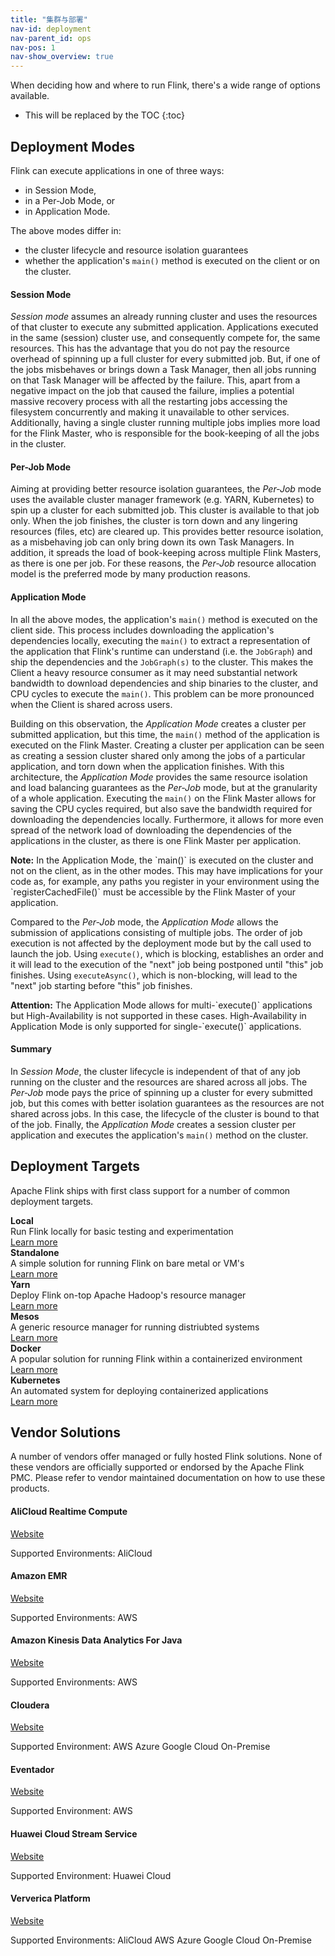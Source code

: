 ```yaml
---
title: "集群与部署"
nav-id: deployment
nav-parent_id: ops
nav-pos: 1
nav-show_overview: true
---
```

<!--
Licensed to the Apache Software Foundation (ASF) under one
or more contributor license agreements.  See the NOTICE file
distributed with this work for additional information
regarding copyright ownership.  The ASF licenses this file
to you under the Apache License, Version 2.0 (the
"License"); you may not use this file except in compliance
with the License.  You may obtain a copy of the License at

  http://www.apache.org/licenses/LICENSE-2.0

Unless required by applicable law or agreed to in writing,
software distributed under the License is distributed on an
"AS IS" BASIS, WITHOUT WARRANTIES OR CONDITIONS OF ANY
KIND, either express or implied.  See the License for the
specific language governing permissions and limitations
under the License.
-->

When deciding how and where to run Flink, there's a wide range of options available.

* This will be replaced by the TOC
{:toc}

## Deployment Modes

Flink can execute applications in one of three ways:
 - in Session Mode, 
 - in a Per-Job Mode, or
 - in Application Mode.

 The above modes differ in:
 - the cluster lifecycle and resource isolation guarantees
 - whether the application's `main()` method is executed on the client or on the cluster.

#### Session Mode

*Session mode* assumes an already running cluster and uses the resources of that cluster to execute any 
submitted application. Applications executed in the same (session) cluster use, and consequently compete
for, the same resources. This has the advantage that you do not pay the resource overhead of spinning up
a full cluster for every submitted job. But, if one of the jobs misbehaves or brings down a Task Manager,
then all jobs running on that Task Manager will be affected by the failure. This, apart from a negative
impact on the job that caused the failure, implies a potential massive recovery process with all the 
restarting jobs accessing the filesystem concurrently and making it unavailable to other services. 
Additionally, having a single cluster running multiple jobs implies more load for the Flink Master, who 
is responsible for the book-keeping of all the jobs in the cluster.

#### Per-Job Mode

Aiming at providing better resource isolation guarantees, the *Per-Job* mode uses the available cluster manager
framework (e.g. YARN, Kubernetes) to spin up a cluster for each submitted job. This cluster is available to 
that job only. When the job finishes, the cluster is torn down and any lingering resources (files, etc) are
cleared up. This provides better resource isolation, as a misbehaving job can only bring down its own 
Task Managers. In addition, it spreads the load of book-keeping across multiple Flink Masters, as there is 
one per job. For these reasons, the *Per-Job* resource allocation model is the preferred mode by many 
production reasons.

#### Application Mode
    
In all the above modes, the application's `main()` method is executed on the client side. This process 
includes downloading the application's dependencies locally, executing the `main()` to extract a representation
of the application that Flink's runtime can understand (i.e. the `JobGraph`) and ship the dependencies and
the `JobGraph(s)` to the cluster. This makes the Client a heavy resource consumer as it may need substantial
network bandwidth to download dependencies and ship binaries to the cluster, and CPU cycles to execute the
`main()`. This problem can be more pronounced when the Client is shared across users.

Building on this observation, the *Application Mode* creates a cluster per submitted application, but this time,
the `main()` method of the application is executed on the Flink Master. Creating a cluster per application can be 
seen as creating a session cluster shared only among the jobs of a particular application, and torn down when
the application finishes. With this architecture, the *Application Mode* provides the same resource isolation
and load balancing guarantees as the *Per-Job* mode, but at the granularity of a whole application. Executing 
the `main()` on the Flink Master allows for saving the CPU cycles required, but also save the bandwidth required
for downloading the dependencies locally. Furthermore, it allows for more even spread of the network load of
downloading the dependencies of the applications in the cluster, as there is one Flink Master per application.

<div class="alert alert-info" markdown="span">
  <strong>Note:</strong> In the Application Mode, the `main()` is executed on the cluster and not on the client, 
  as in the other modes. This may have implications for your code as, for example, any paths you register in 
  your environment using the `registerCachedFile()` must be accessible by the Flink Master of your application.
</div>

Compared to the *Per-Job* mode, the *Application Mode* allows the submission of applications consisting of
multiple jobs. The order of job execution is not affected by the deployment mode but by the call used
to launch the job. Using `execute()`, which is blocking, establishes an order and it will lead to the 
execution of the "next"  job being postponed until "this" job finishes. Using `executeAsync()`, which is 
non-blocking, will lead to the "next" job starting before "this" job finishes.

<div class="alert alert-info" markdown="span">
  <strong>Attention:</strong> The Application Mode allows for multi-`execute()` applications but 
  High-Availability is not supported in these cases. High-Availability in Application Mode is only
  supported for single-`execute()` applications.
</div>

#### Summary

In *Session Mode*, the cluster lifecycle is independent of that of any job running on the cluster
and the resources are shared across all jobs. The *Per-Job* mode pays the price of spinning up a cluster
for every submitted job, but this comes with better isolation guarantees as the resources are not shared 
across jobs. In this case, the lifecycle of the cluster is bound to that of the job. Finally, the 
*Application Mode* creates a session cluster per application and executes the application's `main()` 
method on the cluster.

## Deployment Targets

Apache Flink ships with first class support for a number of common deployment targets.

<div class="row">
  <div class="col-sm-4">
    <div class="panel panel-default">
      <div class="panel-heading">
        <b>Local</b>
      </div>
      <div class="panel-body">
        Run Flink locally for basic testing and experimentation
        <br><a href="{{ site.baseurl }}/ops/deployment/local.html">Learn more</a>
      </div>
    </div>
  </div>
  <div class="col-sm-4">
    <div class="panel panel-default">
      <div class="panel-heading">
        <b>Standalone</b>
      </div>
      <div class="panel-body">
        A simple solution for running Flink on bare metal or VM's 
        <br><a href="{{ site.baseurl }}/ops/deployment/cluster_setup.html">Learn more</a>
      </div>
    </div>
  </div>
  <div class="col-sm-4">
    <div class="panel panel-default">
      <div class="panel-heading">
        <b>Yarn</b>
      </div>
      <div class="panel-body">
        Deploy Flink on-top Apache Hadoop's resource manager 
        <br><a href="{{ site.baseurl }}/ops/deployment/yarn_setup.html">Learn more</a>
      </div>
    </div>
  </div>
</div>
<div class="row">
  <div class="col-sm-4">
    <div class="panel panel-default">
      <div class="panel-heading">
        <b>Mesos</b>
      </div>
      <div class="panel-body">
        A generic resource manager for running distriubted systems
        <br><a href="{{ site.baseurl }}/ops/deployment/mesos.html">Learn more</a>
      </div>
    </div>
  </div>
  <div class="col-sm-4">
    <div class="panel panel-default">
      <div class="panel-heading">
        <b>Docker</b>
      </div>
      <div class="panel-body">
        A popular solution for running Flink within a containerized environment
        <br><a href="{{ site.baseurl }}/ops/deployment/docker.html">Learn more</a>
      </div>
    </div>
  </div>
  <div class="col-sm-4">
    <div class="panel panel-default">
      <div class="panel-heading">
        <b>Kubernetes</b>
      </div>
      <div class="panel-body">
        An automated system for deploying containerized applications
        <br><a href="{{ site.baseurl }}/ops/deployment/kubernetes.html">Learn more</a>
      </div>
    </div>
  </div>
</div>

## Vendor Solutions

A number of vendors offer managed or fully hosted Flink solutions.
None of these vendors are officially supported or endorsed by the Apache Flink PMC.
Please refer to vendor maintained documentation on how to use these products. 

<!--
Please keep this list in alphabetical order
-->

#### AliCloud Realtime Compute

[Website](https://www.alibabacloud.com/products/realtime-compute)

Supported Environments:
<span class="label label-primary">AliCloud</span>

#### Amazon EMR

[Website](https://aws.amazon.com/emr/)

Supported Environments:
<span class="label label-primary">AWS</span>

#### Amazon Kinesis Data Analytics For Java 

[Website](https://docs.aws.amazon.com/kinesisanalytics/latest/java/what-is.html)

Supported Environments:
<span class="label label-primary">AWS</span>

#### Cloudera

[Website](https://www.cloudera.com/)

Supported Environment:
<span class="label label-primary">AWS</span>
<span class="label label-primary">Azure</span>
<span class="label label-primary">Google Cloud</span>
<span class="label label-primary">On-Premise</span>

#### Eventador

[Website](https://eventador.io)

Supported Environment:
<span class="label label-primary">AWS</span>

#### Huawei Cloud Stream Service

[Website](https://www.huaweicloud.com/en-us/product/cs.html)

Supported Environment:
<span class="label label-primary">Huawei Cloud</span>

#### Ververica Platform

[Website](https://www.ververica.com/platform-overview)

Supported Environments:
<span class="label label-primary">AliCloud</span>
<span class="label label-primary">AWS</span>
<span class="label label-primary">Azure</span>
<span class="label label-primary">Google Cloud</span>
<span class="label label-primary">On-Premise</span>
